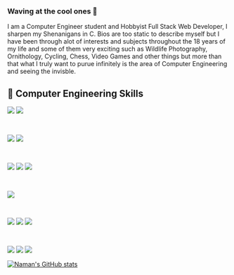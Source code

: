 <!--
**namanthanki/namanthanki** is a ✨ _special_ ✨ repository because its `README.md` (this file) appears on your GitHub profile.

Here are some ideas to get you started:

- 🔭 I’m currently working on ...
- 🌱 I’m currently learning ...
- 👯 I’m looking to collaborate on ...
- 🤔 I’m looking for help with ...
- 💬 Ask me about ...
- 📫 How to reach me: ...
- 😄 Pronouns: ...
- ⚡ Fun fact: ...
-->
### Waving at the cool ones 👋
I am a Computer Engineer student and Hobbyist Full Stack Web Developer, I sharpen my Shenanigans in C. Bios are too static to describe myself but I have been through alot of interests and subjects throughout the 18 years of my life and some of them very exciting such as Wildlife Photography, Ornithology, Cycling, Chess, Video Games and other things but more than that what I truly want to purue infinitely is the area of Computer Engineering and seeing the invisble. 

## 💼 Computer Engineering Skills

![](https://img.shields.io/badge/Systems-C-informational?style=flat&logo=c&logoColor=white&color=6831e0)
![](https://img.shields.io/badge/Systems-C++-informational?style=flat&logo=c%2B%2B&logoColor=white&color=6831e0)

<br>

![](https://img.shields.io/badge/Script-JavaScript-informational?style=flat&logo=javascript&logoColor=white&color=6831e0)
![](https://img.shields.io/badge/Script-NodeJS-informational?style=flat&logo=node.js&logoColor=white&color=6831e0)

<br>

![](https://img.shields.io/badge/Framework-React-informational?style=flat&logo=react&logoColor=white&color=6831e0)
![](https://img.shields.io/badge/Framework-Express-informational?style=flat&logo=express&logoColor=white&color=6831e0)
![](https://img.shields.io/badge/Framework-.NET-informational?style=flat&logo=dotnet&logoColor=white&color=6831e0)

<br>

![](https://img.shields.io/badge/App-Java-informational?style=flat&logo=java&logoColor=white&color=6831e0)

<br>

![](https://img.shields.io/badge/DB-MongoDB-informational?style=flat&logo=mongodb&logoColor=white&color=6831e0)
![](https://img.shields.io/badge/DB-MySQL-informational?style=flat&logo=mysql&logoColor=white&color=6831e0)
![](https://img.shields.io/badge/DB-Oracle-informational?style=flat&logo=oracle&logoColor=white&color=6831e0)

<br>

![](https://img.shields.io/badge/Style-CSS-informational?style=flat&logo=css3&logoColor=white&color=6831e0)
![](https://img.shields.io/badge/Style-Bootstrap-informational?style=flat&logo=bootstrap&logoColor=white&color=6831e0)
![](https://img.shields.io/badge/Style-materialUI-informational?style=flat&logo=material-ui&logoColor=white&color=6831e0)

[![Naman's GitHub stats](https://github-readme-stats.vercel.app/api?username=namanthanki&show_icons=true&theme=radical)](https://github.com/namanthanki/github-readme-stats)
